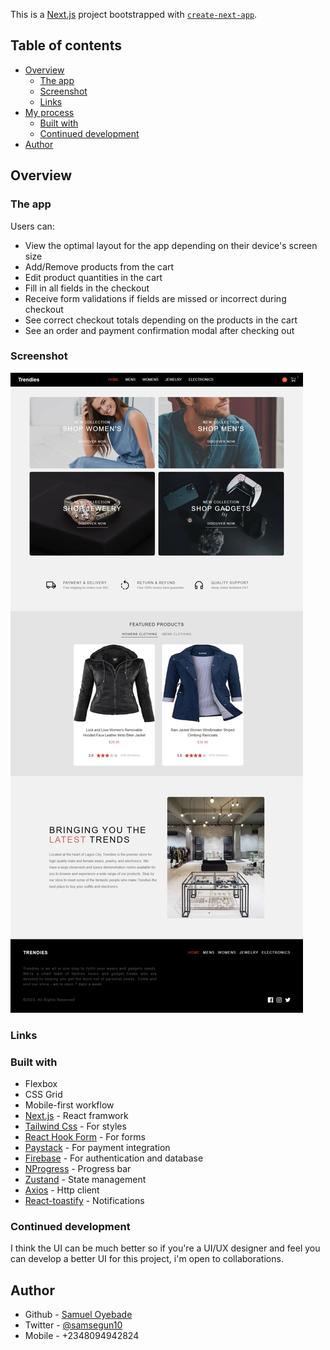 This is a [Next.js](https://nextjs.org/) project bootstrapped with [`create-next-app`](https://github.com/vercel/next.js/tree/canary/packages/create-next-app).

<!-- ## Getting Started

First, run the development server:

```bash
npm run dev
# or
yarn dev
# or
pnpm dev
```

Open [http://localhost:3000](http://localhost:3000) with your browser to see the result.

You can start editing the page by modifying `pages/index.tsx`. The page auto-updates as you edit the file.

[API routes](https://nextjs.org/docs/api-routes/introduction) can be accessed on [http://localhost:3000/api/hello](http://localhost:3000/api/hello). This endpoint can be edited in `pages/api/hello.ts`.

The `pages/api` directory is mapped to `/api/*`. Files in this directory are treated as [API routes](https://nextjs.org/docs/api-routes/introduction) instead of React pages.

This project uses [`next/font`](https://nextjs.org/docs/basic-features/font-optimization) to automatically optimize and load Inter, a custom Google Font. -->

## Table of contents

-   [Overview](#overview)
    -   [The app](#the-app)
    -   [Screenshot](#screenshot)
    -   [Links](#links)
-   [My process](#my-process)
    -   [Built with](#built-with)
    -   [Continued development](#continued-development)
-   [Author](#author)

## Overview

### The app

Users can:

-   View the optimal layout for the app depending on their device's screen size
-   Add/Remove products from the cart
-   Edit product quantities in the cart
-   Fill in all fields in the checkout
-   Receive form validations if fields are missed or incorrect during checkout
-   See correct checkout totals depending on the products in the cart
-   See an order and payment confirmation modal after checking out

### Screenshot

![screenshot](./trendies-screenshot.jpeg)

### Links

<!-- -   Live Site URL: [Netlify](https://samsegun-audiophile.netlify.app/) -->

### Built with

-   Flexbox
-   CSS Grid
-   Mobile-first workflow
-   [Next.js](https://nextjs.org/) - React framwork
-   [Tailwind Css](https://tailwindcss.com/) - For styles
-   [React Hook Form](https://react-hook-form.com/) - For forms
-   [Paystack](https://paystack.com/) - For payment integration
-   [Firebase](https://firebase.google.com/) - For authentication and database
-   [NProgress](https://www.npmjs.com/package/nprogress) - Progress bar
-   [Zustand](https://www.npmjs.com/package/zustand) - State management
-   [Axios](https://www.npmjs.com/package/axios) - Http client
-   [React-toastify](https://www.npmjs.com/package/react-toastify) - Notifications

### Continued development

I think the UI can be much better so if you're a UI/UX designer and feel you can develop a better UI for this project, i'm open to collaborations.

## Author

-   Github - [Samuel Oyebade](https://github.com/Samsegun/)
-   Twitter - [@samsegun10](https://www.twitter.com/samsegun10)
-   Mobile - +2348094942824
